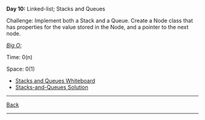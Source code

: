 **Day 10:** Linked-list; Stacks and Queues

Challenge: Implement both a Stack and a Queue. Create a Node class that has properties for the value stored in the Node, and a pointer to the next node.

<u>*Big O:*</u>

Time: 0(n)

Space: 0(1)

- [Stacks and Queues Whiteboard](../../assets/stacks-and-queues.png)
- [Stacks-and-Queues Solution](stacks-and-queues.js)

---
[Back](../../README.md)

---
